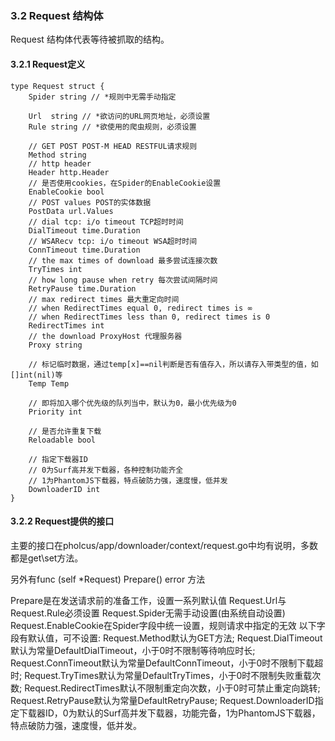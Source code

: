 ### 3.2 Request 结构体

Request 结构体代表等待被抓取的结构。

#### 3.2.1 Request定义

```
type Request struct {
	Spider string // *规则中无需手动指定

	Url  string // *欲访问的URL网页地址，必须设置
	Rule string // *欲使用的爬虫规则，必须设置

	// GET POST POST-M HEAD RESTFUL请求规则
	Method string
	// http header 
	Header http.Header
	// 是否使用cookies，在Spider的EnableCookie设置
	EnableCookie bool
	// POST values POST的实体数据
	PostData url.Values
	// dial tcp: i/o timeout TCP超时时间
	DialTimeout time.Duration
	// WSARecv tcp: i/o timeout WSA超时时间
	ConnTimeout time.Duration
	// the max times of download 最多尝试连接次数
	TryTimes int
	// how long pause when retry 每次尝试间隔时间
	RetryPause time.Duration
	// max redirect times 最大重定向时间
	// when RedirectTimes equal 0, redirect times is ∞
	// when RedirectTimes less than 0, redirect times is 0
	RedirectTimes int
	// the download ProxyHost 代理服务器
	Proxy string

	// 标记临时数据，通过temp[x]==nil判断是否有值存入，所以请存入带类型的值，如[]int(nil)等
	Temp Temp

	// 即将加入哪个优先级的队列当中，默认为0，最小优先级为0
	Priority int

	// 是否允许重复下载
	Reloadable bool

	// 指定下载器ID
	// 0为Surf高并发下载器，各种控制功能齐全
	// 1为PhantomJS下载器，特点破防力强，速度慢，低并发
	DownloaderID int
}
```

#### 3.2.2 Request提供的接口

主要的接口在pholcus/app/downloader/context/request.go中均有说明，多数都是get\set方法。

另外有func (self *Request) Prepare() error 方法

Prepare是在发送请求前的准备工作，设置一系列默认值
Request.Url与Request.Rule必须设置
Request.Spider无需手动设置(由系统自动设置)
Request.EnableCookie在Spider字段中统一设置，规则请求中指定的无效
以下字段有默认值，可不设置:
Request.Method默认为GET方法;
Request.DialTimeout默认为常量DefaultDialTimeout，小于0时不限制等待响应时长;
Request.ConnTimeout默认为常量DefaultConnTimeout，小于0时不限制下载超时;
Request.TryTimes默认为常量DefaultTryTimes，小于0时不限制失败重载次数;
Request.RedirectTimes默认不限制重定向次数，小于0时可禁止重定向跳转;
Request.RetryPause默认为常量DefaultRetryPause;
Request.DownloaderID指定下载器ID，0为默认的Surf高并发下载器，功能完备，1为PhantomJS下载器，特点破防力强，速度慢，低并发。

